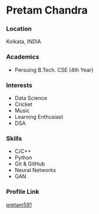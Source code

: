 # Pretam Chandra

### Location

Kolkata, INDIA

### Academics

- Persuing B.Tech. CSE (4th Year)

### Interests

- Data Science
- Cricket
- Music
- Learning Enthusiast
- DSA

### Skills

- C/C++
- Python
- Git & GitHub
- Neural Networks
- GAN


### Profile Link

 [pretam591](https://github.com/pretam591) 